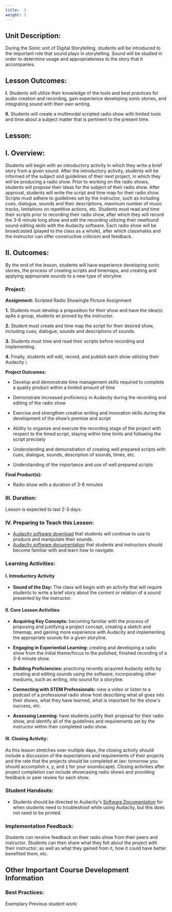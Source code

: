 ```yaml
---
title:  3
weight: 3
---
```

## Unit Description: 
During the Sonic unit of Digital Storytelling, students will be introduced to the important role that sound plays in storytelling. Sound will be studied in order to determine usage and appropriateness to the story that it accompanies. 


## Lesson Outcomes:
**I.** Students will utilize their knowledge of the tools and best practices for audio creation and recording, gain experience developing sonic stories, and integrating sound with their own writing.

**II.** Students will create a multimodal scripted radio show with limited tools and time about a subject matter that is pertinent to the present time.

## Lesson:
 ## I. Overview:
Students will begin with an introductory activity in which they write a brief story from a given sound. After the introductory activity, students will be informed of the subject and guidelines of their next project, in which they will be producing a radio show. Prior to working on the radio shows, students will propose their ideas for the subject of their radio show. After approval, students will write the script and time map for their radio show. Scripts must adhere to guidelines set by the instructor, such as including cues, dialogue, sounds and their descriptions, maximum number of music tracks, limitations on repetitive actions, etc. Students must read and time their scripts prior to recording their radio show, after which they will record the 3-6 minute long show and edit the recording utilizing their newfound sound editing skills with the Audacity software. Each radio show will be broadcasted (played to the class as a whole), after which classmates and the instructor can offer constructive criticism and feedback.

 
 ## II. Outcomes:
By the end of the lesson, students will have experience developing sonic stories, the process of creating scripts and timemaps, and creating and applying appropriate sounds to a new type of storyline.
### Project:
**Assignment:**  Scripted Radio Showingle Picture Assignment

		

 **1.** Students must develop a preposition for their show and have the idea(s) apAs a group, students wi proved by the instructor.
 
 **2.** Student must create and time map the script for their desired show, including cues, dialogue, sounds and descriptions of sounds. 
 
 **3.** Students must time and read their scripts before recording and implementing. 
 
 **4.** Finally, students will edit, record, and publish each show utilizing their Audacity i.
 

**Project Outcomes:** 
-   Develop and demonstrate time management skills required to complete a quality product within a limited amount of time
    
-   Demonstrate increased proficiency in Audacity during the recording and editing of the radio show
    
-   Exercise and strengthen creative writing and innovation skills during the development of the show’s premise and script
    
-   Ability to organize and execute the recording stage of the project with respect to the timed script, staying within time limits and following the script precisely
    
-   Understanding and demonstration of creating well prepared scripts with cues, dialogue, sounds, description of sounds, times, etc.
    
-   Understanding of the importance and use of well prepared scripts

**Final Product(s):**
	

 - Radio show with a duration of 3-6 minutes

### III. Duration: 
Lesson is expected to last 2-3 days.

### IV. Preparing to Teach this Lesson:
-	[Audacity software download](http://www.audacityteam.org/) that students will continue to use to produce and manipulate their sounds.
- [Audacity software documentation](http://manual.audacityteam.org/#tutorials) that students and instructors should become familiar with and learn how to navigate.


###  Learning Activities:

#### I. Introductory Activity
-  **Sound of the Day:** The class will begin with an activity that will require students to write a brief story about the content or relation of a sound presented by the instructor.

#### II. Core Lesson Activities
- **Acquiring Key Concepts:** becoming familiar with the process of proposing and justifying a project concept, creating a sketch and timemap, and gaining more experience with Audacity and implementing the appropriate sounds for a given storyline.

- **Engaging in Experiential Learning:** creating and developing a radio show from the initial theme/focus to the polished, finished recording of a 3-6 minute show.

- **Building Proficiencies:** practicing recently acquired Audacity skills by creating and editing sounds using the software, incorporating other mediums, such as writing, into sound for a storyline.

- **Connecting with STEM Professionals:** view a video or listen to a podcast of a professional radio show host describing what all goes into their shows, what they have learned, what is important for the show's success, etc.

- **Assessing Learning:** have students justify their proposal for their radio show, and identify all of the guidelines and requirements set by the instructor within their completed radio show.

#### III. Closing Activity: 
As this lesson stretches over multiple days, the closing activity should include a discussion of the expectations and requirements of their projects and the rate that the projects should be completed at (ex: tomorrow you should accomplish x, y, and z for your soundscape). Closing activities after project completion can include showcasing radio shows and providing feedback or peer review for each show.


### Student Handouts:
- Students should be directed to Audacity's [Software Documentation](http://manual.audacityteam.org/#tutorials) for when students need to troubleshoot while using Audacity, but this does not need to be printed.

### Implementation Feedback: 
Students can receive feedback on their radio show from their peers and instructor. Students can then share what they felt about the project with their instructor; as well as what they gained from it, how it could have better benefited them, etc.



## Other Important Course Development Information
### Best Practices:
Exemplary Previous student work: 
<!--stackedit_data:
eyJoaXN0b3J5IjpbLTIwNTE4NjY1MTcsMTkyOTU5NTA2NywtMT
IwMDE1OTA3Miw4MDQxMDE2OTcsLTEyODEwOTEwMywxMDcyMjc3
OTA5XX0=
-->
